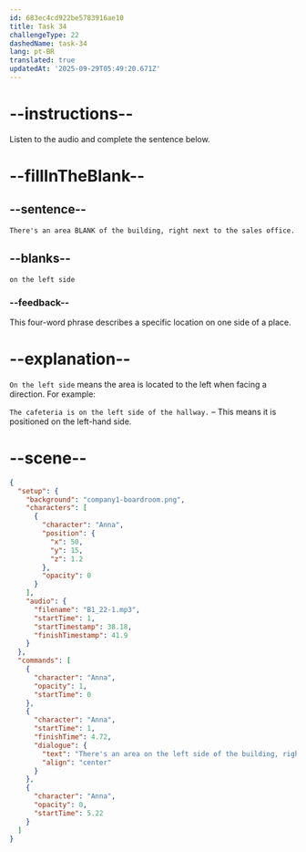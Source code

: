 ```yaml
---
id: 683ec4cd922be5783916ae10
title: Task 34
challengeType: 22
dashedName: task-34
lang: pt-BR
translated: true
updatedAt: '2025-09-29T05:49:20.671Z'
---
```


<!-- (Audio) Anna: There's an area on the left side of the building, right next to the sales office. -->

# --instructions--

Listen to the audio and complete the sentence below.

# --fillInTheBlank--

## --sentence--

`There's an area BLANK of the building, right next to the sales office.`

## --blanks--

`on the left side`

### --feedback--

This four-word phrase describes a specific location on one side of a place.

# --explanation--

`On the left side` means the area is located to the left when facing a direction. For example:

`The cafeteria is on the left side of the hallway.` – This means it is positioned on the left-hand side.

# --scene--

```json
{
  "setup": {
    "background": "company1-boardroom.png",
    "characters": [
      {
        "character": "Anna",
        "position": {
          "x": 50,
          "y": 15,
          "z": 1.2
        },
        "opacity": 0
      }
    ],
    "audio": {
      "filename": "B1_22-1.mp3",
      "startTime": 1,
      "startTimestamp": 38.18,
      "finishTimestamp": 41.9
    }
  },
  "commands": [
    {
      "character": "Anna",
      "opacity": 1,
      "startTime": 0
    },
    {
      "character": "Anna",
      "startTime": 1,
      "finishTime": 4.72,
      "dialogue": {
        "text": "There's an area on the left side of the building, right next to the sales office.",
        "align": "center"
      }
    },
    {
      "character": "Anna",
      "opacity": 0,
      "startTime": 5.22
    }
  ]
}
```
